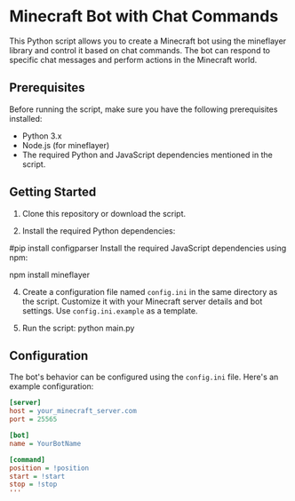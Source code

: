 # Minecraft Bot with Chat Commands

This Python script allows you to create a Minecraft bot using the mineflayer library and control it based on chat commands. The bot can respond to specific chat messages and perform actions in the Minecraft world.

## Prerequisites

Before running the script, make sure you have the following prerequisites installed:

- Python 3.x
- Node.js (for mineflayer)
- The required Python and JavaScript dependencies mentioned in the script.

## Getting Started

1. Clone this repository or download the script.

2. Install the required Python dependencies:

#pip install configparser
Install the required JavaScript dependencies using npm:

npm install mineflayer


4. Create a configuration file named `config.ini` in the same directory as the script. Customize it with your Minecraft server details and bot settings. Use `config.ini.example` as a template.

5. Run the script:
   python main.py

   
## Configuration

The bot's behavior can be configured using the `config.ini` file. Here's an example configuration:

```ini
[server]
host = your_minecraft_server.com
port = 25565

[bot]
name = YourBotName

[command]
position = !position
start = !start
stop = !stop
'''






